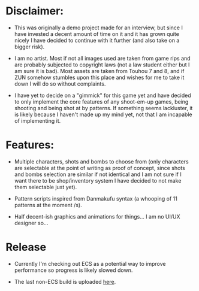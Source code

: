 # Disclaimer:

- This was originally a demo project made for an interview, but since I have invested a decent amount of time on it and it has grown quite nicely I have decided to continue with it further (and also take on a bigger risk).

- I am no artist. Most if not all images used are taken from game rips and are probably subjected to copyright laws (not a law student either but I am sure it is bad). Most assets are taken from Touhou 7 and 8, and if ZUN somehow stumbles upon this place and wishes for me to take it down I will do so without complaints.

- I have yet to decide on a "gimmick" for this game yet and have decided to only implement the core features of any shoot-em-up games, being shooting and being shot at by patterns. If something seems lackluster, it is likely because I haven't made up my mind yet, not that I am incapable of implementing it.

# Features:

- Multiple characters, shots and bombs to choose from (only characters are selectable at the point of writing as proof of concept, since shots and bombs selection are similar if not identical and I am not sure if I want there to be shop/inventory system I have decided to not make them selectable just yet).

- Pattern scripts inspired from Danmakufu syntax (a whooping of 11 patterns at the moment /s).

- Half decent-ish graphics and animations for things... I am no UI/UX designer so...

# Release

- Currently I'm checking out ECS as a potential way to improve performance so progress is likely slowed down.

- The last non-ECS build is uploaded [here](https://mega.nz/file/USxikayZ#KNEKXxsV3mLrFuik_dY1L3WCzt-DLkfCKgs7F1LbRJc).
